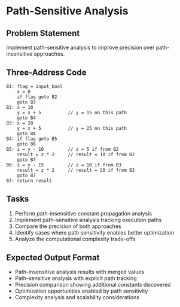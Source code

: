 # Path-Sensitive Analysis

## Problem Statement
Implement path-sensitive analysis to improve precision over path-insensitive approaches.

## Three-Address Code
```
B1: flag = input_bool
    x = 0
    if flag goto B2
    goto B3
B2: x = 10
    y = x + 5          // y = 15 on this path
    goto B4
B3: x = 20
    y = x + 5          // y = 25 on this path
    goto B4
B4: if flag goto B5
    goto B6
B5: z = y - 10         // z = 5 if from B2
    result = z * 2     // result = 10 if from B2
    goto B7
B6: z = y - 15         // z = 10 if from B3
    result = z * 2     // result = 20 if from B3
    goto B7
B7: return result
```

## Tasks
1. Perform path-insensitive constant propagation analysis
2. Implement path-sensitive analysis tracking execution paths
3. Compare the precision of both approaches
4. Identify cases where path sensitivity enables better optimization
5. Analyze the computational complexity trade-offs

## Expected Output Format
- Path-insensitive analysis results with merged values
- Path-sensitive analysis with explicit path tracking
- Precision comparison showing additional constants discovered
- Optimization opportunities enabled by path sensitivity
- Complexity analysis and scalability considerations